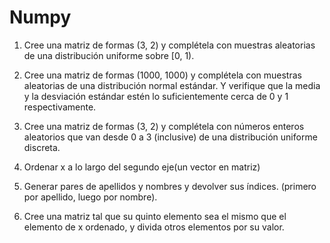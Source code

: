 # Numpy 

1. Cree una matriz de formas (3, 2) y complétela con muestras aleatorias de una distribución uniforme sobre [0, 1).
<!-- 
# OUTPUT <!-- #array([[ 0.13879034,  0.71300174],
           [ 0.08121322,  0.00393554],
          [ 0.02349471,  0.56677474]]) --> 

2. Cree una matriz de formas (1000, 1000) y complétela con muestras aleatorias de una distribución normal estándar. Y verifique que la media y la desviación estándar estén lo suficientemente cerca de 0 y 1 respectivamente.

<!-- OUTPUT -0.00110028519551
0.999683483393 -->

3. Cree una matriz de formas (3, 2) y complétela con números enteros aleatorios que van desde 0 a 3 (inclusive) de una distribución uniforme discreta.

<!-- OUTPUT array([[1, 3],
       [3, 0],
       [0, 0]]) -->

4. Ordenar x a lo largo del segundo eje(un vector en matriz)


5. Generar pares de apellidos y nombres y devolver sus índices. (primero por apellido, luego por nombre).

<!-- OUTPUT [1 2 0] -->

6. Cree una matriz tal que su quinto elemento sea el mismo que el elemento de x ordenado, y divida otros elementos por su valor.

<!-- x = [5 1 6 3 9 8 2 7 4 0]

Check the fifth element of this new array is 5, the first four elements are all smaller than 5, and 6th through the end are bigger than 5
[2 0 4 3 1 5 8 7 6 9] -->

